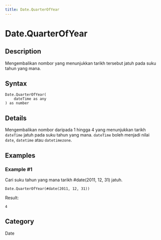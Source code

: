 ```yaml
---
title: Date.QuarterOfYear
---
```


# Date.QuarterOfYear


## Description

Mengembalikan nombor yang menunjukkan tarikh tersebut jatuh pada suku tahun yang mana.


## Syntax

```powerquery
Date.QuarterOfYear(
    dateTime as any
) as number
```


## Details

Mengembalikan nombor daripada 1 hingga 4 yang menunjukkan tarikh <code>dateTime</code> jatuh pada suku tahun yang mana. <code>dateTime</code> boleh menjadi nilai <code>date</code>, <code>datetime</code> atau <code>datetimezone</code>.


## Examples

### Example #1 
Cari suku tahun yang mana tarikh #date(2011, 12, 31) jatuh.
```powerquery
Date.QuarterOfYear(#date(2011, 12, 31))
```

Result: 
```powerquery
4
```




## Category
Date
